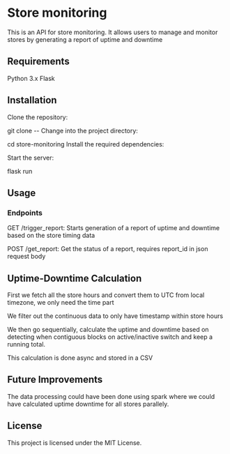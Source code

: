 # Store monitoring
This is an API for store monitoring. It allows users to manage and monitor stores by generating a report of uptime and downtime

## Requirements
Python 3.x
Flask

## Installation
Clone the repository:

git clone --
Change into the project directory:

cd store-monitoring
Install the required dependencies:

Start the server:

flask run

## Usage
### Endpoints
GET /trigger_report: Starts generation of a report of uptime and downtime based on the store timing data

POST /get_report: Get the status of a report, requires report_id in json request body

## Uptime-Downtime Calculation
First we fetch all the store hours and convert them to UTC from local timezone, we only need the time part

We filter out the continuous data to only have timestamp within store hours 

We then go sequentially, calculate the uptime and downtime based on detecting when contiguous blocks on active/inactive switch and keep a running total. 

This calculation is done async and stored in a CSV

## Future Improvements
The data processing could have been done using spark where we could have calculated uptime downtime for all stores parallely.

## License
This project is licensed under the MIT License.